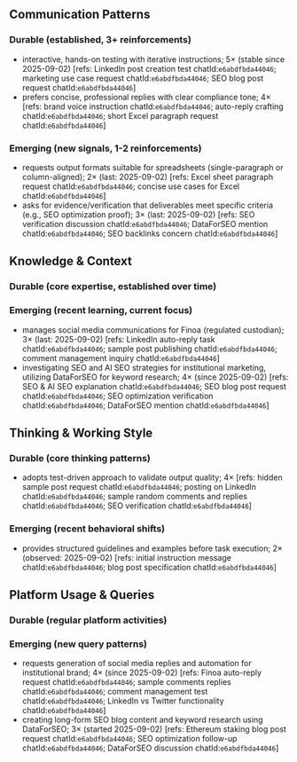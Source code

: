 ## Communication Patterns
### Durable (established, 3+ reinforcements)
- interactive, hands-on testing with iterative instructions; 5× (stable since 2025-09-02) [refs: LinkedIn post creation test chatId:`e6abdfbda44046`; marketing use case request chatId:`e6abdfbda44046`; SEO blog post request chatId:`e6abdfbda44046`]
- prefers concise, professional replies with clear compliance tone; 4× [refs: brand voice instruction chatId:`e6abdfbda44046`; auto-reply crafting chatId:`e6abdfbda44046`; short Excel paragraph request chatId:`e6abdfbda44046`]

### Emerging (new signals, 1-2 reinforcements)
- requests output formats suitable for spreadsheets (single-paragraph or column-aligned); 2× (last: 2025-09-02) [refs: Excel sheet paragraph request chatId:`e6abdfbda44046`; concise use cases for Excel chatId:`e6abdfbda44046`]
- asks for evidence/verification that deliverables meet specific criteria (e.g., SEO optimization proof); 3× (last: 2025-09-02) [refs: SEO verification discussion chatId:`e6abdfbda44046`; DataForSEO mention chatId:`e6abdfbda44046`; SEO backlinks concern chatId:`e6abdfbda44046`]

## Knowledge & Context
### Durable (core expertise, established over time)

### Emerging (recent learning, current focus)
- manages social media communications for Finoa (regulated custodian); 3× (last: 2025-09-02) [refs: LinkedIn auto-reply task chatId:`e6abdfbda44046`; sample post publishing chatId:`e6abdfbda44046`; comment management inquiry chatId:`e6abdfbda44046`]
- investigating SEO and AI SEO strategies for institutional marketing, utilizing DataForSEO for keyword research; 4× (since 2025-09-02) [refs: SEO & AI SEO explanation chatId:`e6abdfbda44046`; SEO blog post request chatId:`e6abdfbda44046`; SEO optimization verification chatId:`e6abdfbda44046`; DataForSEO mention chatId:`e6abdfbda44046`]

## Thinking & Working Style
### Durable (core thinking patterns)
- adopts test-driven approach to validate output quality; 4× [refs: hidden sample post request chatId:`e6abdfbda44046`; posting on LinkedIn chatId:`e6abdfbda44046`; sample random comments and replies chatId:`e6abdfbda44046`; SEO verification chatId:`e6abdfbda44046`]

### Emerging (recent behavioral shifts)
- provides structured guidelines and examples before task execution; 2× (observed: 2025-09-02) [refs: initial instruction message chatId:`e6abdfbda44046`; blog post specification chatId:`e6abdfbda44046`]

## Platform Usage & Queries
### Durable (regular platform activities)

### Emerging (new query patterns)
- requests generation of social media replies and automation for institutional brand; 4× (since 2025-09-02) [refs: Finoa auto-reply request chatId:`e6abdfbda44046`; sample comments replies chatId:`e6abdfbda44046`; comment management test chatId:`e6abdfbda44046`; LinkedIn vs Twitter functionality chatId:`e6abdfbda44046`]
- creating long-form SEO blog content and keyword research using DataForSEO; 3× (started 2025-09-02) [refs: Ethereum staking blog post request chatId:`e6abdfbda44046`; SEO optimization follow-up chatId:`e6abdfbda44046`; DataForSEO discussion chatId:`e6abdfbda44046`]